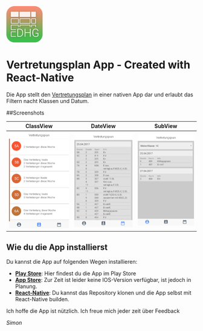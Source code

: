 
![Logo](img/icon.png)
# Vertretungsplan App - Created with React-Native

Die App stellt den  [Vertretungsplan](https://dhg.ssl-secured-server.de/DHG/vplan/vplan.php) in einer nativen App dar und erlaubt das Filtern nacht Klassen und Datum.

##Screenshots


| ClassView | DateView | SubView |
| --- | --- | --- |
| ![ClassVew](screenshots/ClassView.png) | ![DateView](screenshots/DateView.png) | ![SubView](screenshots/SubView.png) |

## Wie du die App installierst
Du kannst die App auf folgenden Wegen installieren:
- **[Play Store](https://play.google.com/store/apps/details?id=com.dotcookie.vertretungsplan)**: Hier findest du die App im Play Store
- **[App Store](https://www.apple.com/de/)**: Zur Zeit ist leider keine IOS-Version verfügbar, ist jedoch in Planung.
- **[React-Native](https://facebook.github.io/react-native/)**: Du kannst das Repository klonen und die App selbst mit React-Native builden.

Ich hoffe die App ist nützlich.
Ich freue mich jeder zeit über Feedback

*Simon*